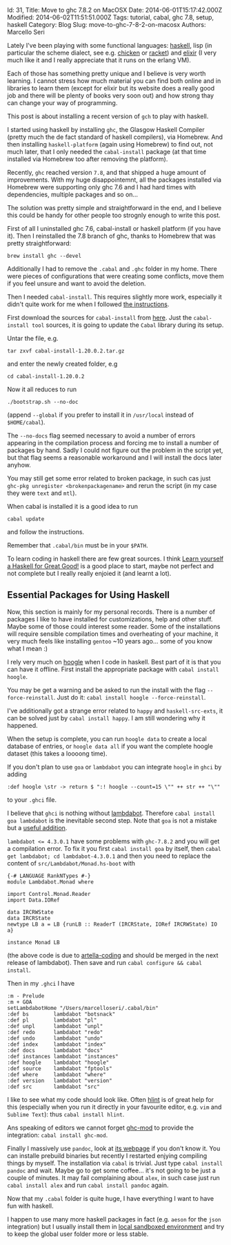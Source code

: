 Id: 31,
Title: Move to ghc 7.8.2 on MacOSX
Date: 2014-06-01T15:17:42.000Z
Modified: 2014-06-02T11:51:51.000Z
Tags: tutorial, cabal, ghc 7.8, setup, haskell
Category: Blog
Slug: move-to-ghc-7-8-2-on-macosx
Authors: Marcello Seri

Lately I've been playing with some functional languages: [haskell](http://www.haskell.org/), lisp (in particular the scheme dialect, see e.g. [chicken](http://www.call-cc.org) or [racket](http://racket-lang.org)) and [elixir](http://elixir-lang.org) (I very much like it and I really appreciate that it runs on the erlang VM).

Each of those has something pretty unique and I believe is very worth learning. I cannot stress how much material you can find both online and in libraries to learn them (except for elixir but its website does a really good job and there will be plenty of books very soon out) and how strong thay can change your way of programming. 

This post is about installing a recent version of `gch` to play with haskell. 

I started using haskell by installing `ghc`, the Glasgow Haskell Compiler (pretty much the de fact standard of haskell compilers), via Homebrew. And then installing `haskell-platform` (again using Homebrew) to find out, not much later, that I only needed the `cabal-install` package (at that time installed via Homebrew too after removing the platform).

Recently, `ghc` reached version `7.8`, and that shipped a huge amount of improvements. With my huge disappointemnt, all the packages installed via Homebrew were supporting only ghc 7.6 and I had hard times with dependencies, multiple packages and so on...

The solution was pretty simple and straightforward in the end, and I believe this could be handy for other people too strognly enough to write this post.

First of all I uninstalled ghc 7.6, cabal-install or haskell platform (if you have it). Then I reinstalled the 7.8 branch of ghc, thanks to Homebrew that was pretty straightforward:
```
brew install ghc --devel
```

Additionally I had to remove the `.cabal` and `.ghc` folder in my home. There were pieces of configurations that were creating some conflicts, move them if you feel unsure and want to avoid the deletion. 

Then I needed `cabal-install`. This requires slightly more work, especially it didn't quite work for me when I followed [the instructions](http://www.haskell.org/haskellwiki/Cabal-Install).

First download the sources for `cabal-install` from [here](http://www.haskell.org/cabal/download.html). Just the `cabal-install tool` sources, it is going to update the `Cabal` library during its setup.

Untar the file, e.g.
```
tar zxvf cabal-install-1.20.0.2.tar.gz
```
and enter the newly created folder, e.g
```
cd cabal-install-1.20.0.2
```

Now it all reduces to run
```
./bootstrap.sh --no-doc
```
(append `--global` if you prefer to install it in `/usr/local` instead of `$HOME/cabal`).

The `--no-docs` flag seemed necessary to avoid a number of errors appearing in the compilation process and forcing me to install a number of packages by hand. Sadly I could not figure out the problem in the script yet, but that flag seems a reasonable workaround and I will install the docs later anyhow.

You may still get some error related to broken package, in such cas just `ghc-pkg unregister <brokenpackagename>` and rerun the script (in my case they were `text` and `mtl`).

When cabal is installed it is a good idea to run
```
cabal update
```
and follow the instructions.

Remember that `.cabal/bin` must be in your `$PATH`.

To learn coding in haskell there are few great sources. I think [Learn yourself a Haskell for Great Good!](http://learnyouahaskell.com) is a good place to start, maybe not perfect and not complete but I really really enjoied it (and learnt a lot).

## Essential Packages for Using Haskell

Now, this section is mainly for my personal records. There is a number of packages I like to have installed for customizations, help and other stuff. Maybe some of those could interest some reader. Some of the installations will require sensible compilation times and overheating of your machine, it very much feels like installing `gentoo` ~10 years ago... some of you know what I mean :)

I rely very much on [hoogle](http://www.haskell.org/hoogle/) when I code in haskell. Best part of it is that you can have it offline. First install the appropriate package with `cabal install hoogle`. 

You may be get a warning and be asked to run the install with the flag `--force-reinstall`. Just do it: `cabal install hoogle --force-reinstall`.

I've additionally got a strange error related to `happy` and `haskell-src-exts`, it can be solved just by `cabal install happy`. I am still wondering why it happened.

When the setup is complete, you can run `hoogle data` to create a local database of entries, or `hoogle data all` if you want the complete hoogle dataset (this takes a loooong time).

If you don't plan to use `goa` or `lambdabot` you can integrate `hoogle` in `ghci` by adding 
```
:def hoogle \str -> return $ ":! hoogle --count=15 \"" ++ str ++ "\""
```
to your `.ghci` file.

I believe that `ghci` is nothing without [lambdabot](http://www.haskell.org/haskellwiki/Lambdabot). Therefore `cabal install goa lambdabot` is the inevitable second step. Note that `goa` is not a mistake but a [useful addition](http://hackage.haskell.org/package/goa).

`lambdabot <= 4.3.0.1` have some problems with `ghc-7.8.2` and you will get a compilation error. To fix it you first `cabal install goa` by itself, then `cabal get lambdabot; cd lambdabot-4.3.0.1` and then you need to replace the content of `src/Lambdabot/Monad.hs-boot` with
```
{-# LANGUAGE RankNTypes #-}
module Lambdabot.Monad where

import Control.Monad.Reader
import Data.IORef

data IRCRWState
data IRCRState
newtype LB a = LB {runLB :: ReaderT (IRCRState, IORef IRCRWState) IO a} 

instance Monad LB
```
(the above code is due to [artella-coding](https://github.com/mokus0/lambdabot/pull/79) and should be merged in the next release of lambdabot). 
Then save and run `cabal configure && cabal install`.

Then in my `.ghci` I have
```
:m - Prelude
:m + GOA
setLambdabotHome "/Users/marcelloseri/.cabal/bin"
:def bs        lambdabot "botsnack"
:def pl        lambdabot "pl"
:def unpl      lambdabot "unpl"
:def redo      lambdabot "redo"
:def undo      lambdabot "undo"
:def index     lambdabot "index"
:def docs      lambdabot "docs"
:def instances lambdabot "instances"
:def hoogle    lambdabot "hoogle"
:def source    lambdabot "fptools"
:def where     lambdabot "where"
:def version   lambdabot "version"
:def src       lambdabot "src"
```

I like to see what my code should look like. Often [hlint](http://community.haskell.org/~ndm/hlint/) is of great help for this (especially when you run it directly in your favourite editor, e.g. `vim` and `Sublime Text`): thus `cabal install hlint`.

Ans speaking of editors we cannot forget [ghc-mod](http://www.mew.org/~kazu/proj/ghc-mod/en/ghc-mod.html) to provide the integration: `cabal install ghc-mod`.

Finally I massively use `pandoc`, look at [its webpage](http://johnmacfarlane.net/pandoc/) if you don't know it. You can installe prebuild binaries but recently I restarted enjying compiling things by myself. The installation via `cabal` is trivial. Just type `cabal install pandoc` and wait. Maybe go to get some coffee... it's not going to be just a couple of minutes. It may fail complaining about `alex`, in such case just run `cabal install alex` and run `cabal install pandoc` again.

Now that my `.cabal` folder is quite huge, I have everything I want to have fun with haskell.

I happen to use many more haskell packages in fact (e.g. `aeson` for the `json` integration) but I usually install them in [local sandboxed environment](http://www.haskell.org/cabal/users-guide/installing-packages.html#developing-with-sandboxes) and try to keep the global user folder more or less stable.